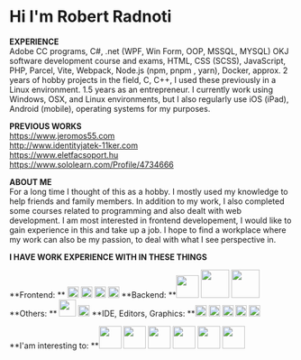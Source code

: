 # Hi I'm Robert Radnoti

**EXPERIENCE**<br>
Adobe CC programs, C#, .net (WPF, Win Form, OOP, MSSQL, MYSQL) OKJ software development course and exams, HTML, CSS (SCSS), JavaScript, PHP, Parcel, Vite, Webpack, Node.js (npm, pnpm , yarn), Docker, approx. 2 years of hobby projects in the field, C, C++, I used these previously in a Linux environment. 1.5 years as an entrepreneur. I currently work using Windows, OSX, and Linux environments, but I also regularly use iOS (iPad), Android (mobile), operating systems for my purposes.

**PREVIOUS WORKS**<br>
https://www.jeromos55.com <br>
http://www.identityjatek-11ker.com <br>
https://www.eletfacsoport.hu <br>
https://www.sololearn.com/Profile/4734666 <br>

**ABOUT ME**<br>
For a long time I thought of this as a hobby. I mostly used my knowledge to help friends and family members. In addition to my work, I also completed some courses related to 
programming and also dealt with web development. I am most interested in frontend developement, I would like to gain experience in this and take up a job. I hope to find a workplace where my work can also be my passion, to deal with what I see perspective in.

**I HAVE WORK EXPERIENCE WITH IN THESE THINGS**

**Frontend: ** <a href="https://html.spec.whatwg.org/multipage/" target="_blank"><img src="https://cdn.jsdelivr.net/gh/devicons/devicon/icons/html5/html5-plain-wordmark.svg" height="20" width="20"/></a>
<a href="https://developer.mozilla.org/en-US/docs/Web/CSS" target="_blank"><img src="https://cdn.jsdelivr.net/gh/devicons/devicon/icons/css3/css3-plain-wordmark.svg" height="20" width="20"/></a>
<a href="https://getbootstrap.com/" target="_blank"><img src="https://cdn.jsdelivr.net/gh/devicons/devicon/icons/bootstrap/bootstrap-plain-wordmark.svg" height="20" width="20"/></a>
<a href="https://developer.mozilla.org/en-US/docs/Web/JavaScript/Guide" target="_blank"> <img src="https://cdn.jsdelivr.net/gh/devicons/devicon/icons/javascript/javascript-original.svg" height="20" width="20"/></a> **Backend: **<a href="https://www.php.net/" target="_blank"><img src="https://cdn.jsdelivr.net/gh/devicons/devicon/icons/php/php-plain.svg" height="40" width="40"/></a>
<a href="https://www.mysql.com/" target="_blank"><img src="https://cdn.jsdelivr.net/gh/devicons/devicon/icons/mysql/mysql-plain-wordmark.svg"  height="50" width="50"/></a>
<a href="https://nodejs.org/en/" target="_blank"><img src="https://cdn.jsdelivr.net/gh/devicons/devicon/icons/nodejs/nodejs-plain-wordmark.svg" height="50" width="50"/></a> **Others: ** <a href="https://www.gnu.org/software/bash/" target="_blank"><img src="https://cdn.jsdelivr.net/gh/devicons/devicon/icons/bash/bash-original.svg" height="30" width="30"/></a>
<a href="https://github.com/" target="_blank"><img src="https://cdn.jsdelivr.net/gh/devicons/devicon/icons/git/git-plain.svg" height="20" width="20"/></a> **IDE, Editors, Graphics: **<a href="https://code.visualstudio.com/" target="_blank"><img src="https://cdn.jsdelivr.net/gh/devicons/devicon/icons/vscode/vscode-original.svg" height="20" width="20"/></a>
<a href="https://visualstudio.microsoft.com/vs/" target="_blank"><img src="https://cdn.jsdelivr.net/gh/devicons/devicon/icons/visualstudio/visualstudio-plain.svg" height="20" width="20"/></a>
<a href="https://github.blog/2022-06-08-sunsetting-atom/" target="_blank"><img src="https://cdn.jsdelivr.net/gh/devicons/devicon/icons/atom/atom-original.svg" height="20" width="20"/></a>
<a href="https://www.adobe.com/hu/products/illustrator.html" target="_blank"><img src="https://cdn.jsdelivr.net/gh/devicons/devicon/icons/illustrator/illustrator-plain.svg" height="20" width="20"/></a>
<a href="https://www.adobe.com/hu/products/photoshop.html" target="_blank"><img src="https://cdn.jsdelivr.net/gh/devicons/devicon/icons/photoshop/photoshop-plain.svg"  height="20" width="20"/></a>


**I'am interesting to: **<a href="https://reactjs.org/" target="_blank"><img src="https://cdn.jsdelivr.net/gh/devicons/devicon/icons/react/react-original.svg" height="40" width="40"/></a>
<a href="https://nodejs.org/en/" target="_blank"><img src="https://cdn.jsdelivr.net/gh/devicons/devicon/icons/nodejs/nodejs-original.svg" height="40" width="40"/></a>
<a href="https://jquery.com/" target="_blank"><img src="https://cdn.jsdelivr.net/gh/devicons/devicon/icons/jquery/jquery-plain-wordmark.svg" height="40" width="40"/></a>
<a href="https://www.typescriptlang.org/" target="_blank"><img src="https://cdn.jsdelivr.net/gh/devicons/devicon/icons/typescript/typescript-plain.svg" height="40" width="40"/></a>
<a href="https://sass-lang.com/" target="_blank"><img src="https://cdn.jsdelivr.net/gh/devicons/devicon/icons/sass/sass-original.svg" height="40" width="40"/></a>
<a href="https://developer.mozilla.org/en-US/docs/Web/JavaScript/Guide" target="_blank"><img src="https://cdn.jsdelivr.net/gh/devicons/devicon/icons/javascript/javascript-plain.svg" height="40" width="40"/></a>


          
<!--- https://devicon.dev/ 
<a href="xxxxxxx" target="_blank"> </a>
height="40" width="40"
--->
